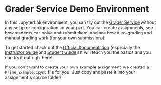 # Grader Service Demo Environment

In this JupyterLab environment, you can try out the [Grader Service](https://github.com/TU-Wien-dataLAB/Grader-Service) without any setup or configuration on your part. 
You can create assignments, see how students can solve and submit them, and see how auto-grading and manual-grading work (for your own submissions).

To get started check out the [Official Documentation](https://grader-service.readthedocs.io/en/latest/index.html) (especially the [Instructor Guide](https://grader-service.readthedocs.io/en/latest/instructor_guide.html#) and [Student Guide](https://grader-service.readthedocs.io/en/latest/student_guide.html))!
It will teach you the basics and you can try it out right here!

If you don't want to create your own example assignment, we created a `Prime_Example.ipynb` file for you.
Just copy and paste it into your assignment's source folder!
 